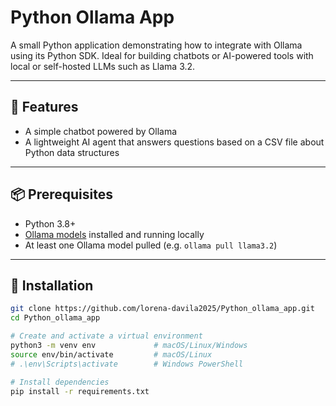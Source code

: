 # Python Ollama App

A small Python application demonstrating how to integrate with Ollama using its Python SDK. Ideal for building chatbots or AI-powered tools with local or self-hosted LLMs such as Llama 3.2.

---

## 🚀 Features

- A simple chatbot powered by Ollama
- A lightweight AI agent that answers questions based on a CSV file about Python data structures

---

## 📦 Prerequisites

- Python 3.8+
- [Ollama models](https://ollama.com/search) installed and running locally
- At least one Ollama model pulled (e.g. `ollama pull llama3.2`)

---

## 🧩 Installation

```bash
git clone https://github.com/lorena-davila2025/Python_ollama_app.git
cd Python_ollama_app

# Create and activate a virtual environment
python3 -m venv env             # macOS/Linux/Windows
source env/bin/activate         # macOS/Linux
# .\env\Scripts\activate        # Windows PowerShell

# Install dependencies
pip install -r requirements.txt
